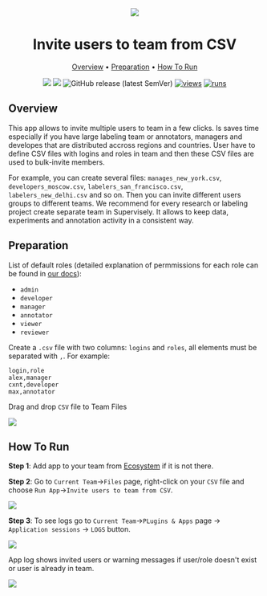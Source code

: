 <div align="center" markdown>

<img src="https://user-images.githubusercontent.com/48245050/182622772-983320cf-dc9d-40c6-8758-28b8bf6b85ee.png"/>

# Invite users to team from CSV

<p align="center">

  <a href="#Overview">Overview</a> •
  <a href="#Preparation">Preparation</a> •
  <a href="#How-To-Run">How To Run</a>
</p>

[![](https://img.shields.io/badge/supervisely-ecosystem-brightgreen)](https://ecosystem.supervise.ly/apps/invite-users-to-team-from-csv)
[![](https://img.shields.io/badge/slack-chat-green.svg?logo=slack)](https://supervise.ly/slack)
![GitHub release (latest SemVer)](https://img.shields.io/github/v/release/supervisely-ecosystem/invite-users-to-team-from-csv)
[![views](https://app.supervise.ly/img/badges/views/supervisely-ecosystem/invite-users-to-team-from-csv)](https://supervise.ly)
[![runs](https://app.supervise.ly/img/badges/runs/supervisely-ecosystem/invite-users-to-team-from-csv)](https://supervise.ly)

</div>

## Overview

This app allows to invite multiple users to team in a few clicks. Is saves time especially if you have large labeling team or annotators, managers and developes that are distributed accross regions and countries. User have to define CSV files with logins and roles in team and then these CSV files are used to bulk-invite members. 

For example, you can create several files: `manages_new_york.csv`, `developers_moscow.csv`, `labelers_san_francisco.csv`, `labelers_new_delhi.csv` and so on. Then you can invite different users groups to different teams. We recommend for every research or labeling project create separate team in Supervisely. It allows to keep data, experiments and annotation activity in a consistent way.

## Preparation

List of default roles (detailed explanation of permmissions for each role can be found in [our docs](https://docs.supervise.ly/collaboration/members)):
- `admin`
- `developer`
- `manager`
- `annotator` 
- `viewer`
- `reviewer`

Create a `.csv` file with two columns: `logins` and `roles`, all elements must be separated with `,`. For example:

```
login,role
alex,manager 
cxnt,developer
max,annotator
```

Drag and drop `CSV` file to Team Files

<img src="https://i.imgur.com/SE1s0OF.png"/>



## How To Run 

**Step 1**: Add app to your team from [Ecosystem](https://ecosystem.supervise.ly/apps/invite-users-to-team-from-CSV) if it is not there.

**Step 2**: Go to `Current Team`->`Files` page, right-click on your `CSV` file  and choose `Run App`->`Invite users to team from CSV`. 

<img src="https://i.imgur.com/B1z7Ltf.png"/>


**Step 3**: To see logs go to `Current Team`->`PLugins & Apps` page -> `Application sessions` -> `LOGS` button.  

<img src="https://i.imgur.com/cSaKmoI.png"/>


App log shows invited users or warning messages if user/role doesn't exist or user is already in team.

<img src="https://i.imgur.com/Mg01tRT.png"/>

